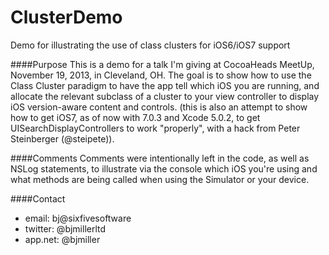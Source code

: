 ClusterDemo
===========

Demo for illustrating the use of class clusters for iOS6/iOS7 support

####Purpose
This is a demo for a talk I'm giving at CocoaHeads MeetUp, November 19, 2013, in Cleveland, OH. The goal is to show how to use the Class Cluster paradigm to have the app tell which iOS you are running, and allocate the relevant subclass of a cluster to your view controller to display iOS version-aware content and controls. 
(this is also an attempt to show how to get iOS7, as of now with 7.0.3 and Xcode 5.0.2, to get UISearchDisplayControllers to work "properly", with a hack from Peter Steinberger (@steipete)).

####Comments
Comments were intentionally left in the code, as well as NSLog statements, to illustrate via the console which iOS you're using and what methods are being called when using the Simulator or your device.

####Contact
* email: bj@sixfivesoftware
* twitter: @bjmillerltd
* app.net: @bjmiller

